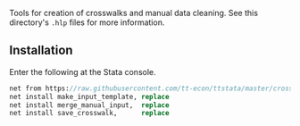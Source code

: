 Tools for creation of crosswalks and manual data cleaning.
See this directory's `.hlp` files for more information.

## Installation

Enter the following at the Stata console.

```stata
net from https://raw.githubusercontent.com/tt-econ/ttstata/master/crosswalk/ado
net install make_input_template, replace
net install merge_manual_input,  replace
net install save_crosswalk,      replace
```
